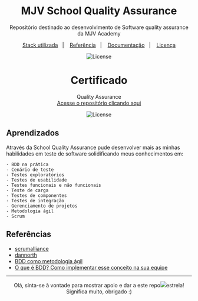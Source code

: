
<h1 align="center"> MJV School Quality Assurance </h1>

<p align="center">
Repositório destinado ao desenvolvimento de Software quality assurance da MJV Academy  <br/>
</p>

<p align="center">
  <a href="https://www.scrumalliance.org/">Stack utilizada</a>&nbsp;&nbsp;&nbsp;|&nbsp;&nbsp;&nbsp;
  <a href="https://dannorth.net/introducing-bdd/">Referência</a>&nbsp;&nbsp;&nbsp;|&nbsp;&nbsp;&nbsp;
  <a href="#-layout">Documentação</a>&nbsp;&nbsp;&nbsp;|&nbsp;&nbsp;&nbsp;
  <a href="https://choosealicense.com/licenses/mit/">Licença</a>
</p>

<p align="center">
  <img alt="License" src="https://img.shields.io/static/v1?label=license&message=MIT&color=49AA26&labelColor=000000">
</p>


<h1 align="center"> Certificado</h1>
  


<p align="center">
    Quality Assurance<br>
    <a href="https://github.com/rxaviersantos/MJV-School-QA">Acesse o repositório  clicando aqui</a><br>
 
 <p align="center">
  <img alt="License" src="https://user-images.githubusercontent.com/85380530/229220522-56f2f535-22a1-426c-961a-383f2976458a.png">
</p>

## Aprendizados 

Através da School Quality Assurance pude desenvolver mais as minhas habilidades em teste de software solidificando meus conhecimentos em: 
```
- BDD na prática
- Cenário de teste
- Testes exploratórios
- Testes de usabilidade
- Testes funcionais e não funcionais
- Teste de carga
- Testes de componentes
- Testes de integração
- Gerenciamento de projetos
- Metodologia ágil
- Scrum 
```
## Referências

 - [scrumalliance](https://www.scrumalliance.org/articles/500-value-of-behaviordriven-development-for-backlog-refinement-in-scrum)
 - [dannorth](https://dannorth.net/introducing-bdd/)
 - [BDD como metodologia ágil](https://www.dtidigital.com.br/blog/bdd-como-metodologia-agil#O-que-e-metodologia-BDD)
 - [O que é BDD? Como implementar esse conceito na sua equipe](https://zoop.com.br/blog/gestao/o-que-e-bdd-como-implementar/)

---- 
<p align="center">
 Olá, sinta-se à vontade para mostrar apoio e dar a este repo<img src="https://img.icons8.com/fluency/20/null/star.png"/>estrela! Significa muito, obrigado :) 
</p>
